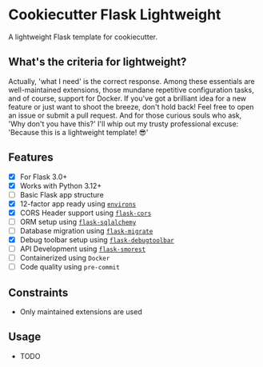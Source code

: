 # Cookiecutter Flask Lightweight

A lightweight Flask template for cookiecutter.

## What's the criteria for lightweight?

Actually, 'what I need' is the correct response. Among these essentials are well-maintained extensions, those mundane
repetitive configuration tasks, and of course, support for Docker.
If you've got a brilliant idea for a new feature or just want to shoot the breeze, don't hold back! Feel free to open an
issue or submit a pull request.
And for those curious souls who ask, 'Why don't you have this?' I'll whip out my trusty professional excuse: 'Because
this is a lightweight template! 😎'

## Features

- [x] For Flask 3.0+
- [x] Works with Python 3.12+
- [ ] Basic Flask app structure
- [x] 12-factor app ready using [`environs`](https://github.com/sloria/environs)
- [x] CORS Header support using [`flask-cors`](https://github.com/corydolphin/flask-cors)
- [ ] ORM setup using [`flask-sqlalchemy`](https://github.com/pallets-eco/flask-sqlalchemy)
- [ ] Database migration using [`flask-migrate`](https://github.com/miguelgrinberg/Flask-Migrate)
- [x] Debug toolbar setup using [`flask-debugtoolbar`](https://github.com/pallets-eco/flask-debugtoolbar)
- [ ] API Development using [`flask-smorest`](https://github.com/marshmallow-code/flask-smorest)
- [ ] Containerized using `Docker`
- [ ] Code quality using `pre-commit`

## Constraints

- Only maintained extensions are used

## Usage

- TODO
